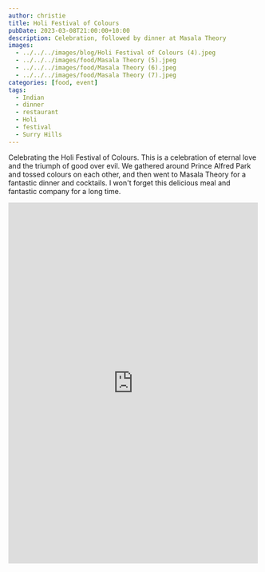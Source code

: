 ```yaml
---
author: christie
title: Holi Festival of Colours
pubDate: 2023-03-08T21:00:00+10:00
description: Celebration, followed by dinner at Masala Theory
images:
  - ../../../images/blog/Holi Festival of Colours (4).jpeg
  - ../../../images/food/Masala Theory (5).jpeg
  - ../../../images/food/Masala Theory (6).jpeg
  - ../../../images/food/Masala Theory (7).jpeg
categories: [food, event]
tags:
  - Indian
  - dinner
  - restaurant
  - Holi
  - festival
  - Surry Hills
---
```


Celebrating the Holi Festival of Colours. This is a celebration of eternal love and the triumph of good over evil. We gathered around Prince Alfred Park and tossed colours on each other, and then went to Masala Theory for a fantastic dinner and cocktails. I won't forget this delicious meal and fantastic company for a long time.

<iframe src="https://www.facebook.com/plugins/post.php?href=https%3A%2F%2Fwww.facebook.com%2Fchris1.tham%2Fposts%2Fpfbid0xETvHVGYddBrjWC6zVKpZrq4h2kz6nMFJeGNuYoHbEpqSSmREb6DZFDzxaPaVNqEl&show_text=true&width=500" width="500" height="723" style="border:none;overflow:hidden" scrolling="no" frameborder="0" allowfullscreen="true" allow="autoplay; clipboard-write; encrypted-media; picture-in-picture; web-share"></iframe>
